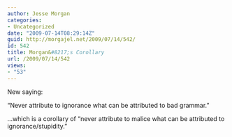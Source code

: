 ```yaml
---
author: Jesse Morgan
categories:
- Uncategorized
date: "2009-07-14T08:29:14Z"
guid: http://morgajel.net/2009/07/14/542/
id: 542
title: Morgan&#8217;s Corollary
url: /2009/07/14/542
views:
- "53"
---
```


New saying:

“Never attribute to ignorance what can be attributed to bad grammar.”

…which is a corollary of “never attribute to malice what can be attributed to ignorance/stupidity.”